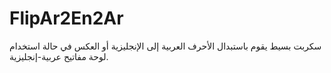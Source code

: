 # FlipAr2En2Ar
سكربت بسيط يقوم باستبدال الأحرف العربية إلى الإنجليزية أو العكس في حالة استخدام لوحة مفاتيح عربية-إنجليزية.

